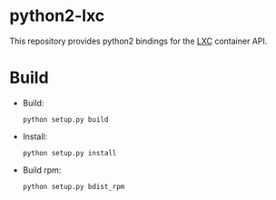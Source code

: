 # python2-lxc

This repository provides python2 bindings for the [LXC](https://github.com/lxc/lxc)
container API.

# Build

- Build:
  ```
  python setup.py build
  ```
- Install:
  ```
  python setup.py install
  ```
- Build rpm:
  ```
  python setup.py bdist_rpm
  ```
